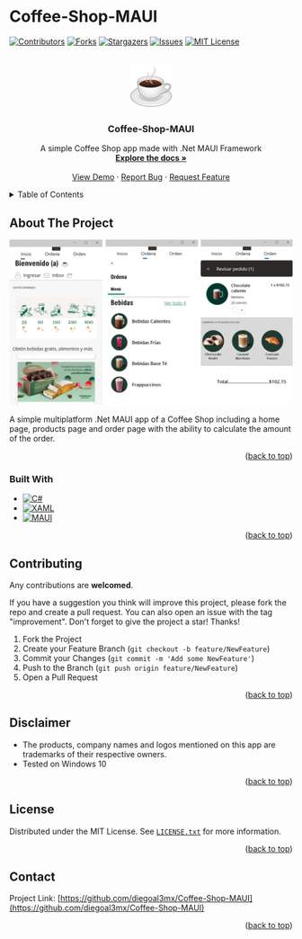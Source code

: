 # Coffee-Shop-MAUI

<a name="readme-top"></a>


[![Contributors][contributors-shield]][contributors-url]
[![Forks][forks-shield]][forks-url]
[![Stargazers][stars-shield]][stars-url]
[![Issues][issues-shield]][issues-url]
[![MIT License][license-shield]][license-url]





<br />
<div align="center">
  <a href="https://github.com/diegoal3mx/Coffee-Shop-MAUI">
    <img src="images/cafe.png" alt="Logo" width="80" height="80">
  </a>

<h3 align="center">Coffee-Shop-MAUI</h3>

  <p align="center">
    A simple Coffee Shop app made with .Net MAUI Framework
    <br />
    <a href="https://github.com/diegoal3mx/Coffee-Shop-MAUI"><strong>Explore the docs »</strong></a>
    <br />
    <br />
    <a href="https://github.com/diegoal3mx/Coffee-Shop-MAUI">View Demo</a>
    ·
    <a href="https://github.com/diegoal3mx/Coffee-Shop-MAUI/issues">Report Bug</a>
    ·
    <a href="https://github.com/diegoal3mx/Coffee-Shop-MAUI/issues">Request Feature</a>
  </p>
</div>




<details>
  <summary>Table of Contents</summary>
  <ol>
    <li>
      <a href="#about-the-project">About The Project</a>
      <ul>
        <li><a href="#built-with">Built With</a></li>
      </ul>
    </li>
    <li><a href="#contributing">Contributing</a></li>
     <li><a href="#disclaimer">Disclaimer</a></li>
    <li><a href="#license">License</a></li>
    <li><a href="#contact">Contact</a></li>
  </ol>
</details>



## About The Project

[![Product Name Screen Shot][product-screenshot]](https://example.com)

A simple multiplatform .Net MAUI app of a Coffee Shop including a home page, products page and order page with the ability to calculate the amount of the order.
<p align="right">(<a href="#readme-top">back to top</a>)</p>



### Built With

* [![C#][C#]][C#-url]
* [![XAML][XAML]][XAML-url]
* [![MAUI][MAUI]][MAUI-url]

<p align="right">(<a href="#readme-top">back to top</a>)</p>



## Contributing

Any contributions are **welcomed**.

If you have a suggestion you think will improve this project, please fork the repo and create a pull request. You can also open an issue with the tag "improvement".
Don't forget to give the project a star! Thanks!

1. Fork the Project
2. Create your Feature Branch (`git checkout -b feature/NewFeature`)
3. Commit your Changes (`git commit -m 'Add some NewFeature'`)
4. Push to the Branch (`git push origin feature/NewFeature`)
5. Open a Pull Request

<p align="right">(<a href="#readme-top">back to top</a>)</p>

## Disclaimer

* The products, company names and logos mentioned on this app are trademarks of their respective owners.
* Tested on Windows 10

<p align="right">(<a href="#readme-top">back to top</a>)</p>

## License

Distributed under the MIT License. See [`LICENSE.txt`](https://github.com/diegoal3mx/Coffee-Shop-MAUI/blob/master/LICENSE.txt) for more information.

<p align="right">(<a href="#readme-top">back to top</a>)</p>



## Contact

Project Link: [https://github.com/diegoal3mx/Coffee-Shop-MAUI](https://github.com/diegoal3mx/Coffee-Shop-MAUI)

<p align="right">(<a href="#readme-top">back to top</a>)</p>

[contributors-shield]: https://img.shields.io/github/contributors/diegoal3mx/Coffee-Shop-MAUI.svg?style=for-the-badge
[contributors-url]: https://github.com/diegoal3mx/Coffee-Shop-MAUI/graphs/contributors
[forks-shield]: https://img.shields.io/github/forks/diegoal3mx/Coffee-Shop-MAUI.svg?style=for-the-badge
[forks-url]: https://github.com/diegoal3mx/Coffee-Shop-MAUI/network/members
[stars-shield]: https://img.shields.io/github/stars/diegoal3mx/Coffee-Shop-MAUI.svg?style=for-the-badge
[stars-url]: https://github.com/diegoal3mx/Coffee-Shop-MAUI/stargazers
[issues-shield]: https://img.shields.io/github/issues/diegoal3mx/Coffee-Shop-MAUI.svg?style=for-the-badge
[issues-url]: https://github.com/diegoal3mx/Coffee-Shop-MAUI/issues
[license-shield]: https://img.shields.io/github/license/diegoal3mx/Coffee-Shop-MAUI.svg?style=for-the-badge
[license-url]: https://github.com/diegoal3mx/Coffee-Shop-MAUI/blob/master/LICENSE.txt
[linkedin-shield]: https://img.shields.io/badge/-LinkedIn-black.svg?style=for-the-badge&logo=linkedin&colorB=555
[linkedin-url]: https://linkedin.com/in/linkedin_username
[product-screenshot]: images/Coffe-Shop-MAUI-Screenshot.jpg
[C#]: https://img.shields.io/badge/C%23-239120?style=for-the-badge&logo=c-sharp&logoColor=white
[C#-url]:https://learn.microsoft.com/en-us/dotnet/csharp/
[XAML]: https://img.shields.io/badge/xaml-%230C54C2.svg?&style=for-the-badge&logo=xaml&logoColor=white
[XAML-url]: https://learn.microsoft.com/en-us/dotnet/maui/xaml/
[MAUI]: https://img.shields.io/badge/.NET%20MAUI-512BD4?style=for-the-badge&logo=dotnet&logoColor=white
[MAUI-url]: https://learn.microsoft.com/en-us/dotnet/maui/



